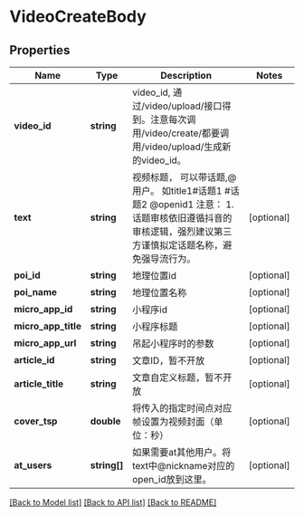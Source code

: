 # VideoCreateBody

## Properties
Name | Type | Description | Notes
------------ | ------------- | ------------- | -------------
**video_id** | **string** | video_id, 通过/video/upload/接口得到。注意每次调用/video/create/都要调用/video/upload/生成新的video_id。 | 
**text** | **string** | 视频标题， 可以带话题,@用户。 如title1#话题1 #话题2 @openid1  注意：   1. 话题审核依旧遵循抖音的审核逻辑，强烈建议第三方谨慎拟定话题名称，避免强导流行为。 | [optional] 
**poi_id** | **string** | 地理位置id | [optional] 
**poi_name** | **string** | 地理位置名称 | [optional] 
**micro_app_id** | **string** | 小程序id | [optional] 
**micro_app_title** | **string** | 小程序标题 | [optional] 
**micro_app_url** | **string** | 吊起小程序时的参数 | [optional] 
**article_id** | **string** | 文章ID，暂不开放 | [optional] 
**article_title** | **string** | 文章自定义标题，暂不开放 | [optional] 
**cover_tsp** | **double** | 将传入的指定时间点对应帧设置为视频封面（单位：秒） | [optional] 
**at_users** | **string[]** | 如果需要at其他用户。将text中@nickname对应的open_id放到这里。 | [optional] 

[[Back to Model list]](../../README.md#documentation-for-models) [[Back to API list]](../../README.md#documentation-for-api-endpoints) [[Back to README]](../../README.md)

